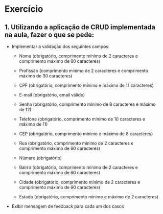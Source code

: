 # Exercício

## 1. Utilizando a aplicação de CRUD implementada na aula, fazer o que se pede:

- Implementar a validação dos seguintes campos:

  - Nome (obrigatório, comprimento mínimo de 2 caracteres e comprimento máximo de 60 caracteres)

  - Profissão (comprimento mínimo de 2 caracteres e comprimento máximo de 30 caracteres)

  - CPF (obrigatório, comprimento mínimo e máximo de 11 caracteres)

  - E-mail (obrigatório, email válido)

  - Senha (obrigatório, comprimento mínimo de 8 caracteres e máximo de 12)

  - Telefone (obrigatório, comprimento mínimo de 10 caracteres e máximo de 11)

  - CEP (obrigatório, comprimento mínimo e máximo de 8 caracteres)

  - Rua (obrigatório, comprimento mínimo de 2 caracteres e comprimento máximo de 60 caracteres)

  - Número (obrigatório)

  - Bairro (obrigatório, comprimento mínimo de 2 caracteres e comprimento máximo de 60 caracteres)

  - Cidade (obrigatório, comprimento mínimo de 2 caracteres e comprimento máximo de 60 caracteres)

  - Estado (obrigatório, comprimento mínimo e máximo de 2 caracteres)

- Exibir mensagem de feedback para cada um dos casos
